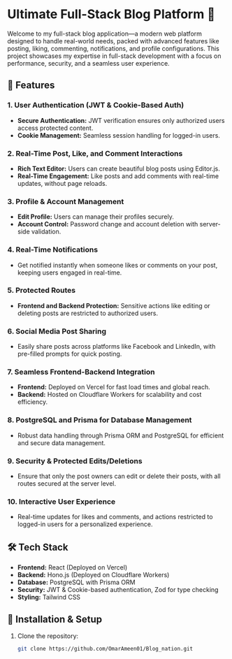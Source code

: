 # Ultimate Full-Stack Blog Platform 🚀

Welcome to my full-stack blog application—a modern web platform designed to handle real-world needs, packed with advanced features like posting, liking, commenting, notifications, and profile configurations. This project showcases my expertise in full-stack development with a focus on performance, security, and a seamless user experience.

## 🌟 Features

### 1. User Authentication (JWT & Cookie-Based Auth)
- **Secure Authentication:** JWT verification ensures only authorized users access protected content.
- **Cookie Management:** Seamless session handling for logged-in users.
  
### 2. Real-Time Post, Like, and Comment Interactions
- **Rich Text Editor:** Users can create beautiful blog posts using Editor.js.
- **Real-Time Engagement:** Like posts and add comments with real-time updates, without page reloads.

### 3. Profile & Account Management
- **Edit Profile:** Users can manage their profiles securely.
- **Account Control:** Password change and account deletion with server-side validation.

### 4. Real-Time Notifications
- Get notified instantly when someone likes or comments on your post, keeping users engaged in real-time.

### 5. Protected Routes
- **Frontend and Backend Protection:** Sensitive actions like editing or deleting posts are restricted to authorized users.
  
### 6. Social Media Post Sharing
- Easily share posts across platforms like Facebook and LinkedIn, with pre-filled prompts for quick posting.

### 7. Seamless Frontend-Backend Integration
- **Frontend:** Deployed on Vercel for fast load times and global reach.
- **Backend:** Hosted on Cloudflare Workers for scalability and cost efficiency.

### 8. PostgreSQL and Prisma for Database Management
- Robust data handling through Prisma ORM and PostgreSQL for efficient and secure data management.

### 9. Security & Protected Edits/Deletions
- Ensure that only the post owners can edit or delete their posts, with all routes secured at the server level.

### 10. Interactive User Experience
- Real-time updates for likes and comments, and actions restricted to logged-in users for a personalized experience.

## 🛠️ Tech Stack

- **Frontend:** React (Deployed on Vercel)
- **Backend:** Hono.js (Deployed on Cloudflare Workers)
- **Database:** PostgreSQL with Prisma ORM
- **Security:** JWT & Cookie-based authentication, Zod for type checking
- **Styling:** Tailwind CSS

## 🔧 Installation & Setup

1. Clone the repository:
   ```bash
   git clone https://github.com/OmarAmeen01/Blog_nation.git

